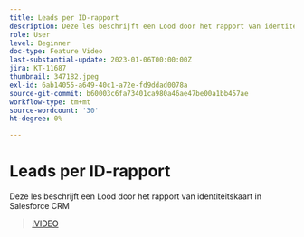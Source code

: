 ```yaml
---
title: Leads per ID-rapport
description: Deze les beschrijft een Lood door het rapport van identiteitskaart in Salesforce CRM
role: User
level: Beginner
doc-type: Feature Video
last-substantial-update: 2023-01-06T00:00:00Z
jira: KT-11687
thumbnail: 347182.jpeg
exl-id: 6ab14055-a649-40c1-a72e-fd9ddad0078a
source-git-commit: b60003c6fa73401ca980a46ae47be00a1bb457ae
workflow-type: tm+mt
source-wordcount: '30'
ht-degree: 0%

---
```


# Leads per ID-rapport

Deze les beschrijft een Lood door het rapport van identiteitskaart in Salesforce CRM

>[!VIDEO](https://video.tv.adobe.com/v/347182/?quality=12&learn=on)
